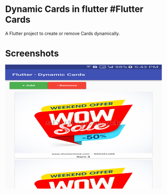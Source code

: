 # Dynamic Cards in flutter #Flutter Cards 

A Flutter project to create or remove Cards dynamically.


# Screenshots

 <img height='400' width='600' src='assets/Flutter_DynamicCards.png' />


